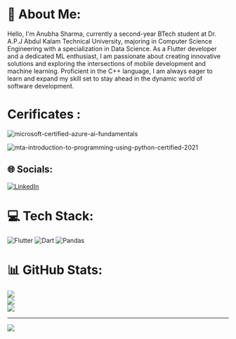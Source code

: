 # 💫 About Me:
Hello, I'm Anubha Sharma, currently a second-year BTech student at Dr. A.P.J Abdul Kalam Technical University, majoring in Computer Science Engineering with a specialization in Data Science.
As a Flutter developer and a dedicated ML enthusiast, I am passionate about creating innovative solutions and exploring the intersections of mobile development and machine learning. Proficient in the C++ language, I am always eager to learn and expand my skill set to stay ahead in the dynamic world of software development.

# Cerificates :
![microsoft-certified-azure-ai-fundamentals](https://github.com/AnubhaSharma2709/AnubhaSharma2709/assets/99638617/8e93e8df-5929-4101-b56e-aebf953afd53)

![mta-introduction-to-programming-using-python-certified-2021](https://github.com/AnubhaSharma2709/AnubhaSharma2709/assets/99638617/e73563ba-06e0-4ef9-be03-15bee41daac9)



## 🌐 Socials:
[![LinkedIn](https://img.shields.io/badge/LinkedIn-%230077B5.svg?logo=linkedin&logoColor=white)](https://linkedin.com/in/https://www.linkedin.com/in/anubha-sharma-151343219/) 

# 💻 Tech Stack:
![Flutter](https://img.shields.io/badge/Flutter-%2302569B.svg?style=for-the-badge&logo=Flutter&logoColor=white) ![Dart](https://img.shields.io/badge/dart-%230175C2.svg?style=for-the-badge&logo=dart&logoColor=white) ![Pandas](https://img.shields.io/badge/pandas-%23150458.svg?style=for-the-badge&logo=pandas&logoColor=white)
# 📊 GitHub Stats:
![](https://github-readme-stats.vercel.app/api?username=AnubhaSharma2709&theme=dark&hide_border=false&include_all_commits=false&count_private=false)<br/>
![](https://github-readme-streak-stats.herokuapp.com/?user=AnubhaSharma2709&theme=dark&hide_border=false)<br/>
![](https://github-readme-stats.vercel.app/api/top-langs/?username=AnubhaSharma2709&theme=dark&hide_border=false&include_all_commits=false&count_private=false&layout=compact)

---
[![](https://visitcount.itsvg.in/api?id=AnubhaSharma2709&icon=0&color=0)](https://visitcount.itsvg.in)

